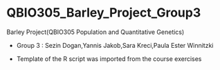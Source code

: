 # QBIO305_Barley_Project_Group3

Barley Project(QBIO305 Population and Quantitative Genetics)

- Group 3 : Sezin Dogan,Yannis Jakob,Sara Kreci,Paula Ester Winnitzki

- Template of the R script was imported from the course exercises

